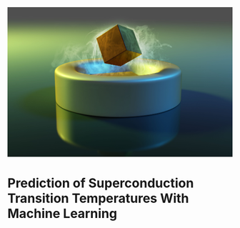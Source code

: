 ![Cube floating over magnet with nitrogen evaporation cloud](Data/Supercon.jpg)

# Prediction of Superconduction Transition Temperatures With Machine Learning

